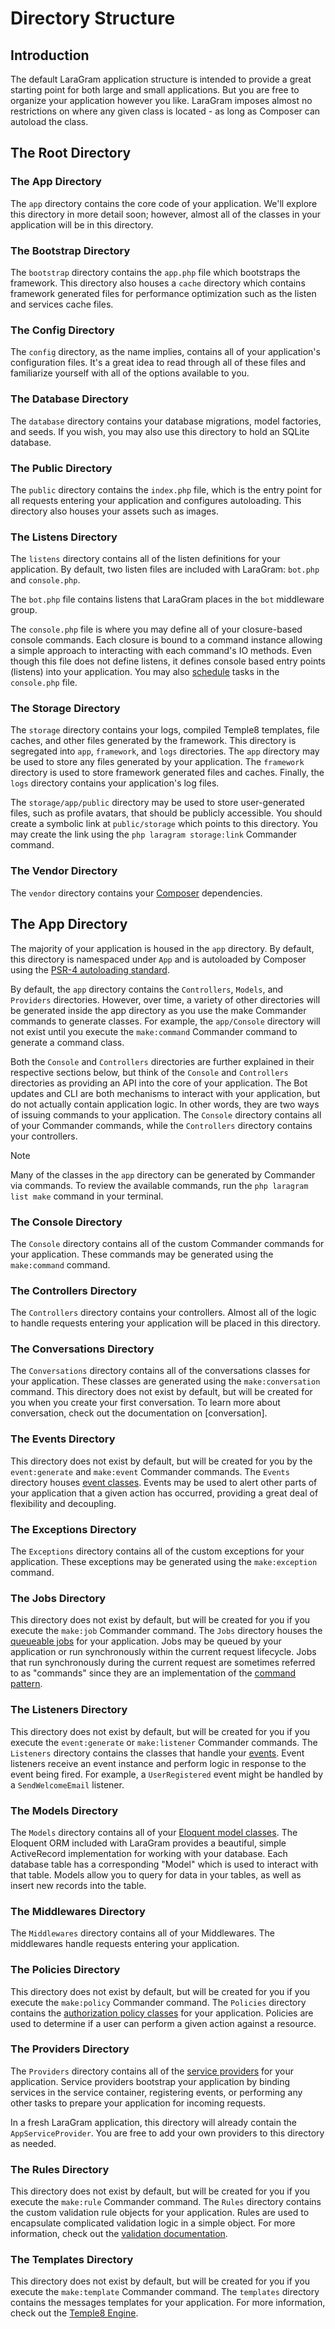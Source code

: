 # Directory Structure

<a name="introduction"></a>
## Introduction

The default LaraGram application structure is intended to provide a great starting point for both large and small applications. But you are free to organize your application however you like. LaraGram imposes almost no restrictions on where any given class is located - as long as Composer can autoload the class.

<a name="the-root-directory"></a>
## The Root Directory

<a name="the-root-app-directory"></a>
### The App Directory

The `app` directory contains the core code of your application. We'll explore this directory in more detail soon; however, almost all of the classes in your application will be in this directory.

<a name="the-bootstrap-directory"></a>
### The Bootstrap Directory

The `bootstrap` directory contains the `app.php` file which bootstraps the framework. This directory also houses a `cache` directory which contains framework generated files for performance optimization such as the listen and services cache files.

<a name="the-config-directory"></a>
### The Config Directory

The `config` directory, as the name implies, contains all of your application's configuration files. It's a great idea to read through all of these files and familiarize yourself with all of the options available to you.

<a name="the-database-directory"></a>
### The Database Directory

The `database` directory contains your database migrations, model factories, and seeds. If you wish, you may also use this directory to hold an SQLite database.

<a name="the-public-directory"></a>
### The Public Directory

The `public` directory contains the `index.php` file, which is the entry point for all requests entering your application and configures autoloading. This directory also houses your assets such as images.

<a name="the-listens-directory"></a>
### The Listens Directory

The `listens` directory contains all of the listen definitions for your application. By default, two listen files are included with LaraGram: `bot.php` and `console.php`.

The `bot.php` file contains listens that LaraGram places in the `bot` middleware group.

The `console.php` file is where you may define all of your closure-based console commands. Each closure is bound to a command instance allowing a simple approach to interacting with each command's IO methods. Even though this file does not define listens, it defines console based entry points (listens) into your application. You may also [schedule](/src/scheduling.mdg.md) tasks in the `console.php` file.

<a name="the-storage-directory"></a>
### The Storage Directory

The `storage` directory contains your logs, compiled Temple8 templates, file caches, and other files generated by the framework. This directory is segregated into `app`, `framework`, and `logs` directories. The `app` directory may be used to store any files generated by your application. The `framework` directory is used to store framework generated files and caches. Finally, the `logs` directory contains your application's log files.

The `storage/app/public` directory may be used to store user-generated files, such as profile avatars, that should be publicly accessible. You should create a symbolic link at `public/storage` which points to this directory. You may create the link using the `php laragram storage:link` Commander command.

<a name="the-vendor-directory"></a>
### The Vendor Directory

The `vendor` directory contains your [Composer](https://getcomposer.org) dependencies.

<a name="the-app-directory"></a>
## The App Directory

The majority of your application is housed in the `app` directory. By default, this directory is namespaced under `App` and is autoloaded by Composer using the [PSR-4 autoloading standard](https://www.php-fig.org/psr/psr-4/).

By default, the `app` directory contains the `Controllers`, `Models`, and `Providers` directories. However, over time, a variety of other directories will be generated inside the app directory as you use the make Commander commands to generate classes. For example, the `app/Console` directory will not exist until you execute the `make:command` Commander command to generate a command class.

Both the `Console` and `Controllers` directories are further explained in their respective sections below, but think of the `Console` and `Controllers` directories as providing an API into the core of your application. The Bot updates and CLI are both mechanisms to interact with your application, but do not actually contain application logic. In other words, they are two ways of issuing commands to your application. The `Console` directory contains all of your Commander commands, while the `Controllers` directory contains your controllers.

> [!NOTE]
> Many of the classes in the `app` directory can be generated by Commander via commands. To review the available commands, run the `php laragram list make` command in your terminal.

<a name="the-console-directory"></a>
### The Console Directory

The `Console` directory contains all of the custom Commander commands for your application. These commands may be generated using the `make:command` command.

<a name="the-controllers-directory"></a>
### The Controllers Directory

The `Controllers` directory contains your controllers. Almost all of the logic to handle requests entering your application will be placed in this directory.

<a name="the-conversations-directory"></a>
### The Conversations Directory

The `Conversations` directory contains all of the conversations classes for your application. These classes are generated using the `make:conversation` command. This directory does not exist by default, but will be created for you when you create your first conversation. To learn more about conversation, check out the documentation on [conversation].

<a name="the-events-directory"></a>
### The Events Directory

This directory does not exist by default, but will be created for you by the `event:generate` and `make:event` Commander commands. The `Events` directory houses [event classes](/src/events.mds.md). Events may be used to alert other parts of your application that a given action has occurred, providing a great deal of flexibility and decoupling.

<a name="the-exceptions-directory"></a>
### The Exceptions Directory

The `Exceptions` directory contains all of the custom exceptions for your application. These exceptions may be generated using the `make:exception` command.

<a name="the-jobs-directory"></a>
### The Jobs Directory

This directory does not exist by default, but will be created for you if you execute the `make:job` Commander command. The `Jobs` directory houses the [queueable jobs](/src/queues.mds.md) for your application. Jobs may be queued by your application or run synchronously within the current request lifecycle. Jobs that run synchronously during the current request are sometimes referred to as "commands" since they are an implementation of the [command pattern](https://en.wikipedia.org/wiki/Command_pattern).

<a name="the-listeners-directory"></a>
### The Listeners Directory

This directory does not exist by default, but will be created for you if you execute the `event:generate` or `make:listener` Commander commands. The `Listeners` directory contains the classes that handle your [events](/src/events.mds.md). Event listeners receive an event instance and perform logic in response to the event being fired. For example, a `UserRegistered` event might be handled by a `SendWelcomeEmail` listener.

<a name="the-models-directory"></a>
### The Models Directory

The `Models` directory contains all of your [Eloquent model classes](/src/eloquent.mdt.md). The Eloquent ORM included with LaraGram provides a beautiful, simple ActiveRecord implementation for working with your database. Each database table has a corresponding "Model" which is used to interact with that table. Models allow you to query for data in your tables, as well as insert new records into the table.

<a name="the-middlewares-directory"></a>
### The Middlewares Directory

The `Middlewares` directory contains all of your Middlewares. The middlewares handle requests entering your application.

<a name="the-policies-directory"></a>
### The Policies Directory

This directory does not exist by default, but will be created for you if you execute the `make:policy` Commander command. The `Policies` directory contains the [authorization policy classes](/src/authorization.mdn.md) for your application. Policies are used to determine if a user can perform a given action against a resource.

<a name="the-providers-directory"></a>
### The Providers Directory

The `Providers` directory contains all of the [service providers](/src/providers.mds.md) for your application. Service providers bootstrap your application by binding services in the service container, registering events, or performing any other tasks to prepare your application for incoming requests.

In a fresh LaraGram application, this directory will already contain the `AppServiceProvider`. You are free to add your own providers to this directory as needed.

<a name="the-rules-directory"></a>
### The Rules Directory

This directory does not exist by default, but will be created for you if you execute the `make:rule` Commander command. The `Rules` directory contains the custom validation rule objects for your application. Rules are used to encapsulate complicated validation logic in a simple object. For more information, check out the [validation documentation](/src/validation.mdn.md).

<a name="the-templates-directory"></a>
### The Templates Directory

This directory does not exist by default, but will be created for you if you execute the `make:template` Commander command. The `templates` directory contains the messages templates for your application. For more information, check out the [Temple8 Engine](/src/temple8.md8.md).
